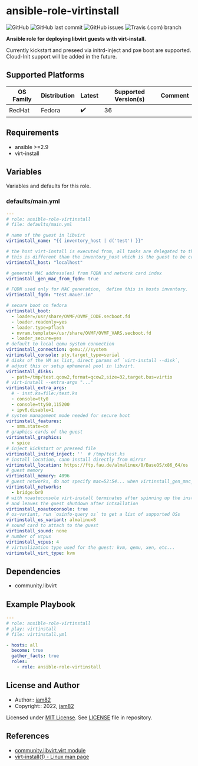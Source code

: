 # ansible-role-virtinstall

![GitHub](https://img.shields.io/github/license/jam82/ansible-role-virtinstall) ![GitHub last commit](https://img.shields.io/github/last-commit/jam82/ansible-role-virtinstall) ![GitHub issues](https://img.shields.io/github/issues-raw/jam82/ansible-role-virtinstall) ![Travis (.com) branch](https://img.shields.io/travis/com/jam82/ansible-role-virtinstall/main?label=travis)

**Ansible role for deploying libvirt guests with virt-install.**

Currently kickstart and preseed via initrd-inject and pxe boot are supported.
Cloud-Init support will be added in the future.

## Supported Platforms

| OS Family | Distribution  | Latest | Supported Version(s) | Comment |
|-----------|---------------|--------|----------------------|---------|
| RedHat    | Fedora        | :heavy_check_mark: | 36 | |

## Requirements

- ansible >=2.9
- virt-install

## Variables

Variables and defaults for this role.

### defaults/main.yml

```yaml
---
# role: ansible-role-virtinstall
# file: defaults/main.yml

# name of the guest in libvirt
virtinstall_name: "{{ inventory_host | d('test') }}"

# the host virt-install is executed from, all tasks are delegated to this host.
# this is different than the inventory_host which is the guest to be created
virtinstall_host: "localhost"

# generate MAC address(es) from FQDN and network card index
virtinstall_gen_mac_from_fqdn: true

# FQDN used only for MAC generation,  define this in hosts inventory.
virtinstall_fqdn: "test.mauer.in"

# secure boot on fedora
virtinstall_boot:
  - loader=/usr/share/OVMF/OVMF_CODE.secboot.fd
  - loader.readonly=yes
  - loader.type=pflash
  - nvram.template=/usr/share/OVMF/OVMF_VARS.secboot.fd
  - loader_secure=yes
# default to local qemu system connection
virtinstall_connection: qemu:///system
virtinstall_console: pty,target_type=serial
# disks of the VM as list, direct params of `virt-install --disk`,
# adjust this or setup ephemeral pool in libvirt.
virtinstall_disks:
  - path=/tmp/test.qcow2,format=qcow2,size=32,target.bus=virtio
# virt-install --extra-args "..."
virtinstall_extra_args:
  # - inst.ks=file:/test.ks
  - console=tty0
  - console=ttyS0,115200
  - ipv6.disable=1
# system management mode needed for secure boot
virtinstall_features:
  - smm.state=on
# graphics cards of the guest
virtinstall_graphics:
  - spice
# inject kickstart or preseed file
virtinstall_initrd_inject: ''  # /tmp/test.ks
# install location, cann install directly from mirror
virtinstall_location: https://ftp.fau.de/almalinux/8/BaseOS/x86_64/os
# guest memory
virtinstall_memory: 4096
# guest networks, do not specify mac=52:54... when virtinstall_gen_mac_from_fqdn
virtinstall_networks:
  - bridge:br0
# with noautoconsole virt-install terminates after spinning up the install
# and leaves the guest shutdown after intsallation
virtinstall_noautoconsole: true
# os-variant, run `osinfo-query os` to get a list of supported OSs
virtinstall_os_variant: almalinux8
# sound card to attach to the guest
virtinstall_sound: none
# number of vcpus
virtinstall_vcpus: 4
# virtualization type used for the guest: kvm, qemu, xen, etc...
virtinstall_virt_type: kvm
```

## Dependencies

- community.libvirt

## Example Playbook

```yaml
---
# role: ansible-role-virtinstall
# play: virtinstall
# file: virtinstall.yml

- hosts: all
  become: true
  gather_facts: true
  roles:
    - role: ansible-role-virtinstall
```

## License and Author

- Author:: [jam82](https://github.com/jam82/)
- Copyright:: 2022, [jam82](https://github.com/jam82/)

Licensed under [MIT License](https://opensource.org/licenses/MIT).
See [LICENSE](https://github.com/jam82/ansible-role-virtinstall/blob/master/LICENSE) file in repository.

## References

- [community.libvirt.virt module](https://docs.ansible.com/ansible/latest/collections/community/libvirt/virt_module.html)
- [virt-install(1) - Linux man page](https://linux.die.net/man/1/virt-install)
